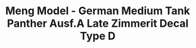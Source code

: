 ---
layout: product
title: "Meng Model - German Medium Tank Panther Ausf.A Late Zimmerit Decal Type D"
price: "1200" 
desc: "N/A"
img_path: "/assets/img/MM-SPS-053.webp"
brand: "N/A"
available: false
special_offer: false
new: false
soon: false
cat: "010000"
subcat: "011000"
subsubcat: "0N/A"
sifra: "MM-SPS-053"
popular: false
spec: false
---
